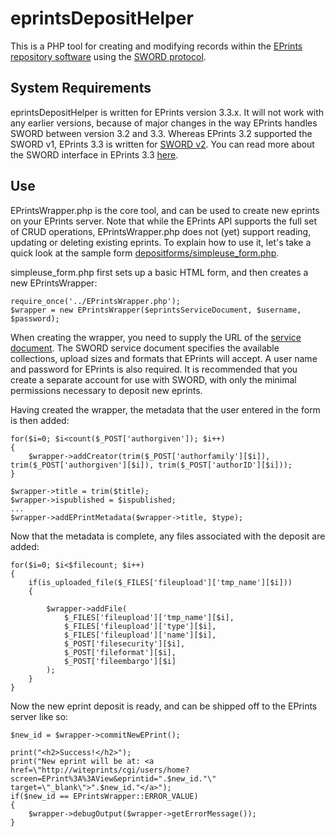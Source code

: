 eprintsDepositHelper
====================

This is a PHP tool for creating and modifying records within the [EPrints repository software](http://www.eprints.org/)
using the [SWORD protocol](http://swordapp.org/).


System Requirements
-------------------

eprintsDepositHelper is written for EPrints version 3.3.x. It will not work with any earlier versions, because of major
changes in the way EPrints handles SWORD between version 3.2 and 3.3. Whereas EPrints 3.2 supported the SWORD v1, EPrints
3.3 is written for [SWORD v2](http://swordapp.org/sword-v2/sword-v2-specifications/). You can read more about the SWORD
interface in EPrints 3.3 [here](http://wiki.eprints.org/w/API:EPrints/Apache/CRUD).


Use
---

EPrintsWrapper.php is the core tool, and can be used to create new eprints on your EPrints server. Note that while the
EPrints API supports the full set of CRUD operations, EPrintsWrapper.php does not (yet) support reading, updating or
deleting existing eprints. To explain how to use it, let's take a quick look at the sample form [depositforms/simpleuse_form.php](https://github.com/davidfkane/eprintsDepositHelper/blob/master/depositforms/simpleuse_form.php).

simpleuse_form.php first sets up a basic HTML form, and then creates a new EPrintsWrapper:

```
require_once('../EPrintsWrapper.php');
$wrapper = new EPrintsWrapper($eprintsServiceDocument, $username, $password);
```

When creating the wrapper, you need to supply the URL of the [service document](http://swordapp.github.io/SWORDv2-Profile/SWORDProfile.html#protocoloperations_retreivingservicedocument). The SWORD service document specifies the available collections, upload sizes and formats that
EPrints will accept. A user name and password for EPrints is also required. It is recommended that you create a separate account for
use with SWORD, with only the minimal permissions necessary to deposit new eprints.

Having created the wrapper, the metadata that the user entered in the form is then added:

```
for($i=0; $i<count($_POST['authorgiven']); $i++)
{
    $wrapper->addCreator(trim($_POST['authorfamily'][$i]), trim($_POST['authorgiven'][$i]), trim($_POST['authorID'][$i]));
}

$wrapper->title = trim($title);
$wrapper->ispublished = $ispublished;
...
$wrapper->addEPrintMetadata($wrapper->title, $type);
```

Now that the metadata is complete, any files associated with the deposit are added:

```
for($i=0; $i<$filecount; $i++)
{
    if(is_uploaded_file($_FILES['fileupload']['tmp_name'][$i]))
    {
       
        $wrapper->addFile(
            $_FILES['fileupload']['tmp_name'][$i],
            $_FILES['fileupload']['type'][$i],
            $_FILES['fileupload']['name'][$i],
            $_POST['filesecurity'][$i],
            $_POST['fileformat'][$i],
            $_POST['fileembargo'][$i]
        );
    }
}
```

Now the new eprint deposit is ready, and can be shipped off to the EPrints server like so:

```
$new_id = $wrapper->commitNewEPrint();
    
print("<h2>Success!</h2>");
print("New eprint will be at: <a href=\"http://witeprints/cgi/users/home?screen=EPrint%3A%3AView&eprintid=".$new_id."\" target=\"_blank\">".$new_id."</a>");
if($new_id == EPrintsWrapper::ERROR_VALUE)
{
    $wrapper->debugOutput($wrapper->getErrorMessage());
}
```

